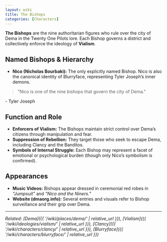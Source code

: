 ```yaml
---
layout: wiki
title: The Bishops
categories: [Characters]
---
```


**The Bishops** are the nine authoritarian figures who rule over the city of Dema in the Twenty One Pilots lore. Each Bishop governs a district and collectively enforce the ideology of **Vialism**.

## <span class="tape-accent-red">Named Bishops & Hierarchy</span>

* **Nico (Nicholas Bourbaki):** The only explicitly named Bishop. Nico is also the canonical identity of Blurryface, representing Tyler Joseph’s inner demons.
> "Nico is one of the nine bishops that govern the city of Dema."
<p class="quote-attribution">- Tyler Joseph</p>

## <span class="tape-accent-yellow">Function and Role</span>

* **Enforcers of Vialism:** The Bishops maintain strict control over Dema’s citizens through manipulation and fear.
* **Suppression of Rebellion:** They target those who seek to escape Dema, including Clancy and the Banditos.
* **Symbols of Internal Struggle:** Each Bishop may represent a facet of emotional or psychological burden (though only Nico’s symbolism is confirmed).

## <span class="tape-accent-yellow">Appearances</span>

* **Music Videos:** Bishops appear dressed in ceremonial red robes in *“Jumpsuit”* and *“Nico and the Niners.”*
* **Website (dmaorg.info):** Several entries and visuals refer to Bishop surveillance and their grip over Dema.

---

*Related: [Dema]({{ '/wiki/places/dema/' | relative_url }}), [Vialism]({{ '/wiki/ideologies/vialism/' | relative_url }}), [Clancy]({{ '/wiki/characters/clancy/' | relative_url }}), [Blurryface]({{ '/wiki/characters/blurryface/' | relative_url }})*
